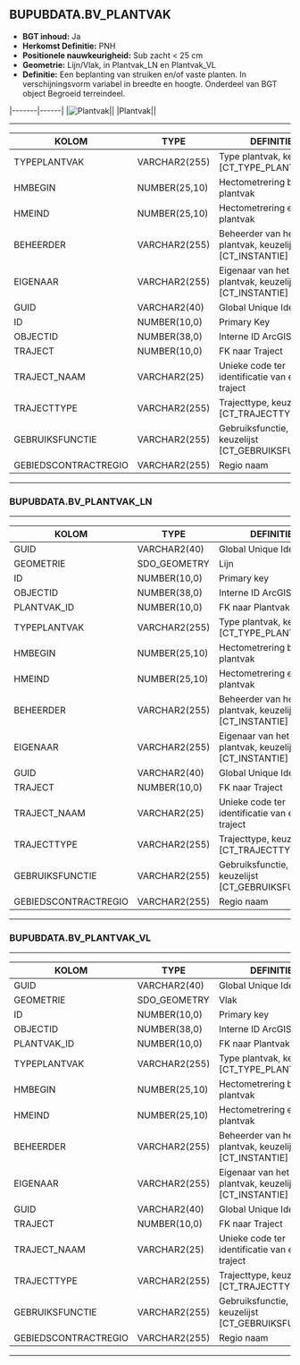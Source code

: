 ﻿## BUPUBDATA.BV_PLANTVAK


* __BGT inhoud:__ Ja
* __Herkomst Definitie:__ PNH
* __Positionele nauwkeurigheid:__ Sub zacht < 25 cm
* __Geometrie:__ Lijn/Vlak, in Plantvak_LN en Plantvak_VL
* __Definitie:__ Een beplanting van struiken en/of vaste planten. In verschijningsvorm variabel in breedte en hoogte. Onderdeel van BGT object Begroeid terreindeel.


|-------|------|
|![Plantvak](plantvak.png)||
|Plantvak||

***

|KOLOM                               |TYPE              |DEFINITIE|
|------                              |----              |-----    |
|TYPEPLANTVAK                        |VARCHAR2(255)     |Type plantvak, keuzelijst [CT_TYPE_PLANTVAK]|
|HMBEGIN                             |NUMBER(25,10)     |Hectometrering begin plantvak|
|HMEIND                              |NUMBER(25,10)     |Hectometrering eind plantvak|
|BEHEERDER                           |VARCHAR2(255)     |Beheerder van het plantvak, keuzelijst [CT_INSTANTIE]|
|EIGENAAR                            |VARCHAR2(255)     |Eigenaar van het plantvak, keuzelijst [CT_INSTANTIE]|
|GUID                                |VARCHAR2(40)      |Global Unique Identifier|
|ID                                  |NUMBER(10,0)      |Primary Key|
|OBJECTID                            |NUMBER(38,0)   |Interne ID ArcGIS|
|TRAJECT                             |NUMBER(10,0)      |FK naar Traject|
|TRAJECT_NAAM                        |VARCHAR2(25)      |Unieke code ter identificatie van een traject|
|TRAJECTTYPE                         |VARCHAR2(255)    |Trajecttype, keuzelijst [CT_TRAJECTTYPE]|
|GEBRUIKSFUNCTIE                    |VARCHAR2(255)    |Gebruiksfunctie, keuzelijst [CT_GEBRUIKSFUNCTIE]|
|GEBIEDSCONTRACTREGIO                |VARCHAR2(255)  |Regio naam|

***

### BUPUBDATA.BV_PLANTVAK_LN

***

|KOLOM                               |TYPE              |DEFINITIE|
|------                              |----              |-----    |
|GUID                                |VARCHAR2(40)      |Global Unique Identifier|
|GEOMETRIE                           |SDO_GEOMETRY      |Lijn|
|ID                                 |NUMBER(10,0)      |Primary key|
|OBJECTID                            |NUMBER(38,0)   |Interne ID ArcGIS|
|PLANTVAK_ID                        |NUMBER(10,0)    |FK naar Plantvak|
|TYPEPLANTVAK                        |VARCHAR2(255)     |Type plantvak, keuzelijst [CT_TYPE_PLANTVAK]|
|HMBEGIN                             |NUMBER(25,10)     |Hectometrering begin plantvak|
|HMEIND                              |NUMBER(25,10)     |Hectometrering eind plantvak|
|BEHEERDER                           |VARCHAR2(255)     |Beheerder van het plantvak, keuzelijst [CT_INSTANTIE]|
|EIGENAAR                            |VARCHAR2(255)     |Eigenaar van het plantvak, keuzelijst [CT_INSTANTIE]|
|GUID                                |VARCHAR2(40)      |Global Unique Identifier|
|TRAJECT                             |NUMBER(10,0)      |FK naar Traject|
|TRAJECT_NAAM                        |VARCHAR2(25)      |Unieke code ter identificatie van een traject|
|TRAJECTTYPE                         |VARCHAR2(255)    |Trajecttype, keuzelijst [CT_TRAJECTTYPE]|
|GEBRUIKSFUNCTIE                    |VARCHAR2(255)    |Gebruiksfunctie, keuzelijst [CT_GEBRUIKSFUNCTIE]|
|GEBIEDSCONTRACTREGIO                |VARCHAR2(255)  |Regio naam|



***

### BUPUBDATA.BV_PLANTVAK_VL

***

|KOLOM                               |TYPE              |DEFINITIE|
|------                              |----              |-----    |
|GUID                                |VARCHAR2(40)      |Global Unique Identifier|
|GEOMETRIE                           |SDO_GEOMETRY      |Vlak|
|ID                                 |NUMBER(10,0)      |Primary key|
|OBJECTID                            |NUMBER(38,0)   |Interne ID ArcGIS|
|PLANTVAK_ID                        |NUMBER(10,0)    |FK naar Plantvak|
|TYPEPLANTVAK                        |VARCHAR2(255)     |Type plantvak, keuzelijst [CT_TYPE_PLANTVAK]|
|HMBEGIN                             |NUMBER(25,10)     |Hectometrering begin plantvak|
|HMEIND                              |NUMBER(25,10)     |Hectometrering eind plantvak|
|BEHEERDER                           |VARCHAR2(255)     |Beheerder van het plantvak, keuzelijst [CT_INSTANTIE]|
|EIGENAAR                            |VARCHAR2(255)     |Eigenaar van het plantvak, keuzelijst [CT_INSTANTIE]|
|GUID                                |VARCHAR2(40)      |Global Unique Identifier|
|TRAJECT                             |NUMBER(10,0)      |FK naar Traject|
|TRAJECT_NAAM                        |VARCHAR2(25)      |Unieke code ter identificatie van een traject|
|TRAJECTTYPE                         |VARCHAR2(255)    |Trajecttype, keuzelijst [CT_TRAJECTTYPE]|
|GEBRUIKSFUNCTIE                    |VARCHAR2(255)    |Gebruiksfunctie, keuzelijst [CT_GEBRUIKSFUNCTIE]|
|GEBIEDSCONTRACTREGIO                |VARCHAR2(255)  |Regio naam|

***